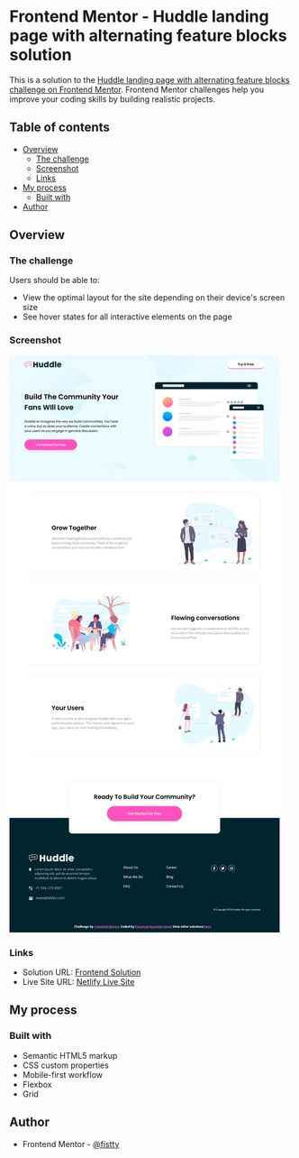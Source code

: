 # Frontend Mentor - Huddle landing page with alternating feature blocks solution

This is a solution to the [Huddle landing page with alternating feature blocks challenge on Frontend Mentor](https://www.frontendmentor.io/challenges/huddle-landing-page-with-alternating-feature-blocks-5ca5f5981e82137ec91a5100). Frontend Mentor challenges help you improve your coding skills by building realistic projects. 

## Table of contents

- [Overview](#overview)
  - [The challenge](#the-challenge)
  - [Screenshot](#screenshot)
  - [Links](#links)
- [My process](#my-process)
  - [Built with](#built-with)
- [Author](#author)

## Overview

### The challenge

Users should be able to:

- View the optimal layout for the site depending on their device's screen size
- See hover states for all interactive elements on the page

### Screenshot

![](./Screenshot.png)

### Links

- Solution URL: [Frontend Solution](https://www.frontendmentor.io/solutions/tip-calculator-with-added-functionality-sLU1qSJy-g)
- Live Site URL: [Netlify Live Site](https://huddle-alternating.netlify.app/)

## My process

### Built with

- Semantic HTML5 markup
- CSS custom properties
- Mobile-first workflow
- Flexbox
- Grid

## Author

- Frontend Mentor - [@fistty](https://www.frontendmentor.io/profile/fistty)

